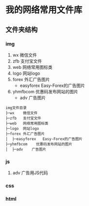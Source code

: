 # 我的网络常用文件库

## 文件夹结构

### img
  1. wx    微信文件
  2. zfb   支付宝文件
  3. web   网络常用图标类
  4. logo  网站logo
  5. forex 外汇广告图片
        - easyforex   Easy-Forex的广告图片
  6. yhmfbcom    优惠码发布网站的图片
        - adv    广告图片

```
img文件目录
├─wx    微信文件
├─zfb   支付宝文件
├─web   网络常用图标类
├─logo  网站logo
├─forex 外汇广告图片
│  ├─easyforex   Easy-Forex的广告图片
├─yhmfbcom    优惠码发布网站的图片
│  ├─adv    广告图片
```



### js

  1. adv   广告用JS代码

### css

### html
